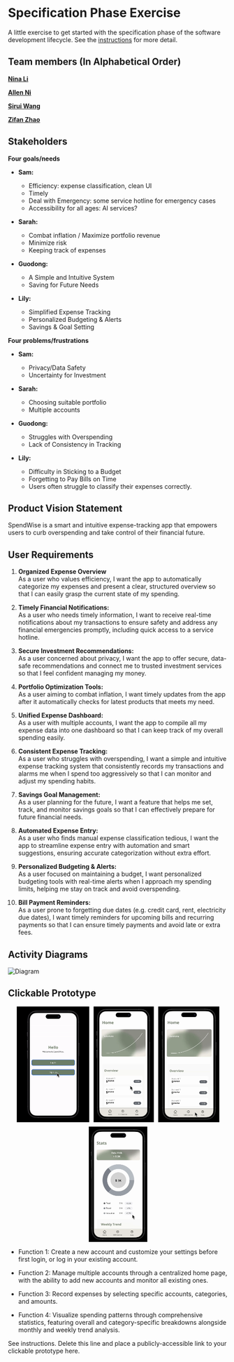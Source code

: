 # Specification Phase Exercise

A little exercise to get started with the specification phase of the software development lifecycle. See the [instructions](instructions.md) for more detail.

## Team members (In Alphabetical Order)

[**Nina Li**](https://github.com/nina-jsl/)

[**Allen Ni**](https://github.com/AllenNi66/)  

[**Sirui Wang**](https://github.com/siruiii/) 

[**Zifan Zhao**](https://github.com/Exiam6/)

## Stakeholders

**Four goals/needs**

- **Sam:**
  - Efficiency: expense classification, clean UI
  - Timely
  - Deal with Emergency: some service hotline for emergency cases
  - Accessibility for all ages: AI services?

- **Sarah:**
  - Combat inflation / Maximize portfolio revenue
  - Minimize risk
  - Keeping track of expenses

- **Guodong:**
  - A Simple and Intuitive System
  - Saving for Future Needs

- **Lily:**
  - Simplified Expense Tracking
  - Personalized Budgeting & Alerts
  - Savings & Goal Setting

**Four problems/frustrations**

- **Sam:**
  - Privacy/Data Safety
  - Uncertainty for Investment

- **Sarah:**
  - Choosing suitable portfolio
  - Multiple accounts

- **Guodong:**
  - Struggles with Overspending
  - Lack of Consistency in Tracking

- **Lily:**
  - Difficulty in Sticking to a Budget
  - Forgetting to Pay Bills on Time
  - Users often struggle to classify their expenses correctly.

## Product Vision Statement

SpendWise is a smart and intuitive expense-tracking app that empowers users to curb overspending and take control of their financial future.

## User Requirements

1. **Organized Expense Overview**  
   As a user who values efficiency, I want the app to automatically categorize my expenses and present a clear, structured overview so that I can easily grasp the current state of my spending.

2. **Timely Financial Notifications:**  
   As a user who needs timely information, I want to receive real-time notifications about my transactions to ensure safety and address any financial emergencies promptly, including quick access to a service hotline.

3. **Secure Investment Recommendations:**  
   As a user concerned about privacy, I want the app to offer secure, data-safe recommendations and connect me to trusted investment services so that I feel confident managing my money.

4. **Portfolio Optimization Tools:**  
   As a user aiming to combat inflation, I want timely updates from the app after it automatically checks for latest products that meets my need.

5. **Unified Expense Dashboard:**  
   As a user with multiple accounts, I want the app to compile all my expense data into one dashboard so that I can keep track of my overall spending easily.

6. **Consistent Expense Tracking:**  
   As a user who struggles with overspending, I want a simple and intuitive expense tracking system that consistently records my transactions and alarms me when I spend too aggressively so that I can monitor and adjust my spending habits.

7. **Savings Goal Management:**  
   As a user planning for the future, I want a feature that helps me set, track, and monitor savings goals so that I can effectively prepare for future financial needs.

8. **Automated Expense Entry:**  
   As a user who finds manual expense classification tedious, I want the app to streamline expense entry with automation and smart suggestions, ensuring accurate categorization without extra effort.

9. **Personalized Budgeting & Alerts:**  
   As a user focused on maintaining a budget, I want personalized budgeting tools with real-time alerts when I approach my spending limits, helping me stay on track and avoid overspending.

10. **Bill Payment Reminders:**  
    As a user prone to forgetting due dates (e.g. credit card, rent, electricity due dates), I want timely reminders for upcoming bills and recurring payments so that I can ensure timely payments and avoid late or extra fees.

## Activity Diagrams 
![Diagram](https://github.com/user-attachments/assets/df0e2cad-7752-4f94-83e2-82e85fa05c32)



## Clickable Prototype
<div style="display: flex; flex-wrap: wrap; gap: 10px; justify-content: center;">
    <img src="/prototype%20gif/login.gif" width="166" alt="Login">
    <img src="/prototype%20gif/addaccount.gif" width="138" alt="Add Account">
    <img src="/prototype%20gif/addexpense.gif" width="140" alt="Add Expense">
    <img src="/prototype%20gif/stats.gif" width="134" alt="Stats">
</div>

- Function 1: Create a new account and customize your settings before first login, or log in your existing account.

- Function 2: Manage multiple accounts through a centralized home page, with the ability to add new accounts and monitor all existing ones.

- Function 3: Record expenses by selecting specific accounts, categories, and amounts.

- Function 4: Visualize spending patterns through comprehensive statistics, featuring overall and category-specific breakdowns alongside monthly and weekly trend analysis.

See instructions. Delete this line and place a publicly-accessible link to your clickable prototype here.
